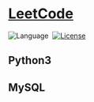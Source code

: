 # [LeetCode](https://leetcode.com/problemset/all/)

![Language](https://img.shields.io/badge/Language-Python-brightgreen)&nbsp;
[![License](https://img.shields.io/badge/License-MIT-blue)](./LICENSE.md)&nbsp;

## Python3

## MySQL
